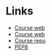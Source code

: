 # Links

- [Course web](https://www.learnpython.dev/)
- [Course web](https://practical.learnpython.dev)
- [Course repo](https://github.com/nnja/python)
- [PEP8](https://pep8.org/)